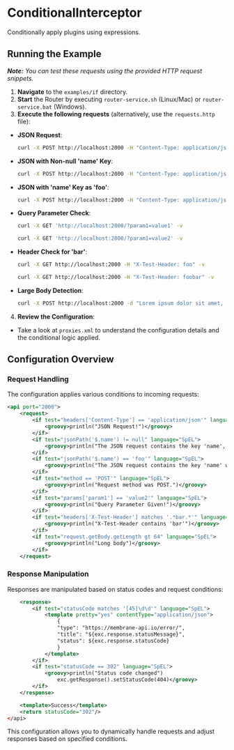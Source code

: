 # ConditionalInterceptor

Conditionally apply plugins using expressions.

## Running the Example

***Note:*** *You can test these requests using the provided HTTP request snippets.*

1. **Navigate** to the `examples/if` directory.
2. **Start** the Router by executing `router-service.sh` (Linux/Mac) or `router-service.bat` (Windows).
3. **Execute the following requests** (alternatively, use the `requests.http` file):

  - **JSON Request**:
    ```bash
    curl -X POST http://localhost:2000 -H "Content-Type: application/json" -d '{"foo": "bar"}' -v
    ```
  - **JSON with Non-null 'name' Key**:
    ```bash
    curl -X POST http://localhost:2000 -H "Content-Type: application/json" -d '{"name": "bar"}' -v
    ```
  - **JSON with 'name' Key as 'foo'**:
    ```bash
    curl -X POST http://localhost:2000 -H "Content-Type: application/json" -d '{"name": "foo"}' -v
    ```
  - **Query Parameter Check**:
    ```bash
    curl -X GET 'http://localhost:2000/?param1=value1' -v
    ```
    ```bash
    curl -X GET 'http://localhost:2000/?param1=value2' -v
    ```
  - **Header Check for 'bar'**:
    ```bash
    curl -X GET http://localhost:2000 -H "X-Test-Header: foo" -v
    ```
    ```bash
    curl -X GET http://localhost:2000 -H "X-Test-Header: foobar" -v
    ```
  - **Large Body Detection**:
    ```bash
    curl -X POST http://localhost:2000 -d "Lorem ipsum dolor sit amet, consectetur adipiscing elit, sed do eiusmod tempor incididunt ut labore et dolore magna aliqua. Ut enim ad minim veniam, quis nostrud exercitation ullamco laboris nisi ut aliquip ex ea commodo consequat. Duis aute irure dolor in reprehenderit in voluptate velit esse cillum dolore eu fugiat nulla pariatur. Excepteur sint occaecat cupidatat non proident, sunt in culpa qui officia deserunt mollit anim id est laborum." -v
    ```

4. **Review the Configuration**:
  - Take a look at `proxies.xml` to understand the configuration details and the conditional logic applied.

## Configuration Overview

### Request Handling

The configuration applies various conditions to incoming requests:

```xml
<api port="2000">
    <request>
        <if test="headers['Content-Type'] == 'application/json'" language="SpEL">
            <groovy>println("JSON Request!")</groovy>
        </if>
        <if test="jsonPath('$.name') != null" language="SpEL">
            <groovy>println("The JSON request contains the key 'name', and it is not null.")</groovy>
        </if>
        <if test="jsonPath('$.name') == 'foo'" language="SpEL">
            <groovy>println("The JSON request contains the key 'name' with the value 'foo'.")</groovy>
        </if>
        <if test="method == 'POST'" language="SpEL">
            <groovy>println("Request method was POST.")</groovy>
        </if>
        <if test="params['param1'] == 'value2'" language="SpEL">
            <groovy>println("Query Parameter Given!")</groovy>
        </if>
        <if test="headers['X-Test-Header'] matches '.*bar.*'" language="SpEL">
            <groovy>println("X-Test-Header contains 'bar'")</groovy>
        </if>
        <if test="request.getBody.getLength gt 64" language="SpEL">
            <groovy>println("Long body")</groovy>
        </if>
    </request>
```

### Response Manipulation

Responses are manipulated based on status codes and request conditions:

```xml
    <response>
        <if test="statusCode matches '[45]\d\d'" language="SpEL">
            <template pretty="yes" contentType="application/json">
                {
                "type": "https://membrane-api.io/error/",
                "title": "${exc.response.statusMessage}",
                "status": ${exc.response.statusCode}
                }
            </template>
        </if>
        <if test="statusCode == 302" language="SpEL">
            <groovy>println("Status code changed")
                exc.getResponse().setStatusCode(404)</groovy>
        </if>
    </response>

    <template>Success</template>
    <return statusCode="302"/>
</api>
```

This configuration allows you to dynamically handle requests and adjust responses based on specified conditions.
